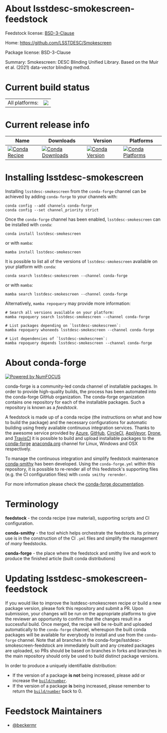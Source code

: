 About lsstdesc-smokescreen-feedstock
====================================

Feedstock license: [BSD-3-Clause](https://github.com/conda-forge/lsstdesc-smokescreen-feedstock/blob/main/LICENSE.txt)

Home: https://github.com/LSSTDESC/Smokescreen

Package license: BSD-3-Clause

Summary: Smokescreen: DESC Blinding Unified Library. Based on the Muir et al. (2021) data-vector blinding method.

Current build status
====================


<table><tr><td>All platforms:</td>
    <td>
      <a href="https://dev.azure.com/conda-forge/feedstock-builds/_build/latest?definitionId=23078&branchName=main">
        <img src="https://dev.azure.com/conda-forge/feedstock-builds/_apis/build/status/lsstdesc-smokescreen-feedstock?branchName=main">
      </a>
    </td>
  </tr>
</table>

Current release info
====================

| Name | Downloads | Version | Platforms |
| --- | --- | --- | --- |
| [![Conda Recipe](https://img.shields.io/badge/recipe-lsstdesc--smokescreen-green.svg)](https://anaconda.org/conda-forge/lsstdesc-smokescreen) | [![Conda Downloads](https://img.shields.io/conda/dn/conda-forge/lsstdesc-smokescreen.svg)](https://anaconda.org/conda-forge/lsstdesc-smokescreen) | [![Conda Version](https://img.shields.io/conda/vn/conda-forge/lsstdesc-smokescreen.svg)](https://anaconda.org/conda-forge/lsstdesc-smokescreen) | [![Conda Platforms](https://img.shields.io/conda/pn/conda-forge/lsstdesc-smokescreen.svg)](https://anaconda.org/conda-forge/lsstdesc-smokescreen) |

Installing lsstdesc-smokescreen
===============================

Installing `lsstdesc-smokescreen` from the `conda-forge` channel can be achieved by adding `conda-forge` to your channels with:

```
conda config --add channels conda-forge
conda config --set channel_priority strict
```

Once the `conda-forge` channel has been enabled, `lsstdesc-smokescreen` can be installed with `conda`:

```
conda install lsstdesc-smokescreen
```

or with `mamba`:

```
mamba install lsstdesc-smokescreen
```

It is possible to list all of the versions of `lsstdesc-smokescreen` available on your platform with `conda`:

```
conda search lsstdesc-smokescreen --channel conda-forge
```

or with `mamba`:

```
mamba search lsstdesc-smokescreen --channel conda-forge
```

Alternatively, `mamba repoquery` may provide more information:

```
# Search all versions available on your platform:
mamba repoquery search lsstdesc-smokescreen --channel conda-forge

# List packages depending on `lsstdesc-smokescreen`:
mamba repoquery whoneeds lsstdesc-smokescreen --channel conda-forge

# List dependencies of `lsstdesc-smokescreen`:
mamba repoquery depends lsstdesc-smokescreen --channel conda-forge
```


About conda-forge
=================

[![Powered by
NumFOCUS](https://img.shields.io/badge/powered%20by-NumFOCUS-orange.svg?style=flat&colorA=E1523D&colorB=007D8A)](https://numfocus.org)

conda-forge is a community-led conda channel of installable packages.
In order to provide high-quality builds, the process has been automated into the
conda-forge GitHub organization. The conda-forge organization contains one repository
for each of the installable packages. Such a repository is known as a *feedstock*.

A feedstock is made up of a conda recipe (the instructions on what and how to build
the package) and the necessary configurations for automatic building using freely
available continuous integration services. Thanks to the awesome service provided by
[Azure](https://azure.microsoft.com/en-us/services/devops/), [GitHub](https://github.com/),
[CircleCI](https://circleci.com/), [AppVeyor](https://www.appveyor.com/),
[Drone](https://cloud.drone.io/welcome), and [TravisCI](https://travis-ci.com/)
it is possible to build and upload installable packages to the
[conda-forge](https://anaconda.org/conda-forge) [anaconda.org](https://anaconda.org/)
channel for Linux, Windows and OSX respectively.

To manage the continuous integration and simplify feedstock maintenance
[conda-smithy](https://github.com/conda-forge/conda-smithy) has been developed.
Using the ``conda-forge.yml`` within this repository, it is possible to re-render all of
this feedstock's supporting files (e.g. the CI configuration files) with ``conda smithy rerender``.

For more information please check the [conda-forge documentation](https://conda-forge.org/docs/).

Terminology
===========

**feedstock** - the conda recipe (raw material), supporting scripts and CI configuration.

**conda-smithy** - the tool which helps orchestrate the feedstock.
                   Its primary use is in the construction of the CI ``.yml`` files
                   and simplify the management of *many* feedstocks.

**conda-forge** - the place where the feedstock and smithy live and work to
                  produce the finished article (built conda distributions)


Updating lsstdesc-smokescreen-feedstock
=======================================

If you would like to improve the lsstdesc-smokescreen recipe or build a new
package version, please fork this repository and submit a PR. Upon submission,
your changes will be run on the appropriate platforms to give the reviewer an
opportunity to confirm that the changes result in a successful build. Once
merged, the recipe will be re-built and uploaded automatically to the
`conda-forge` channel, whereupon the built conda packages will be available for
everybody to install and use from the `conda-forge` channel.
Note that all branches in the conda-forge/lsstdesc-smokescreen-feedstock are
immediately built and any created packages are uploaded, so PRs should be based
on branches in forks and branches in the main repository should only be used to
build distinct package versions.

In order to produce a uniquely identifiable distribution:
 * If the version of a package **is not** being increased, please add or increase
   the [``build/number``](https://docs.conda.io/projects/conda-build/en/latest/resources/define-metadata.html#build-number-and-string).
 * If the version of a package **is** being increased, please remember to return
   the [``build/number``](https://docs.conda.io/projects/conda-build/en/latest/resources/define-metadata.html#build-number-and-string)
   back to 0.

Feedstock Maintainers
=====================

* [@beckermr](https://github.com/beckermr/)

